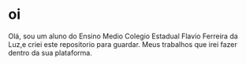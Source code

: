 # oi
Olá, sou um aluno do Ensino Medio Colegio Estadual Flavio Ferreira da Luz,e criei este repositorio para guardar. Meus trabalhos que irei fazer dentro da sua plataforma.
